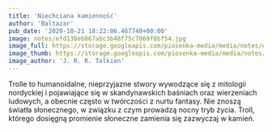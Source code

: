 ```yaml
---
title: 'Niechciana kamienność'
author: 'Baltazar'
pub_date: '2020-10-21 18:22:06.467740+00:00'
image: notes/efd138eb867abc3b48f75c7069f0bf54.jpg
image_full: https://storage.googleapis.com/piosenka-media/media/notes/efd138eb867abc3b48f75c7069f0bf54.jpg
image_thumb: https://storage.googleapis.com/piosenka-media/media/notes/efd138eb867abc3b48f75c7069f0bf54.jpg.0x300_q85_upscale.jpg
image_author: 'J. R. R. Tolkien'
---
```


Trolle to humanoidalne, nieprzyjazne stwory wywodzące się z mitologii nordyckiej i pojawiające się w skandynawskich baśniach oraz wierzeniach ludowych, a obecnie często w twórczości z nurtu fantasy. Nie znoszą światła słonecznego, w związku z czym prowadzą nocny tryb życia. Troll, którego dosięgną promienie słoneczne zamienia się zazwyczaj w kamień.